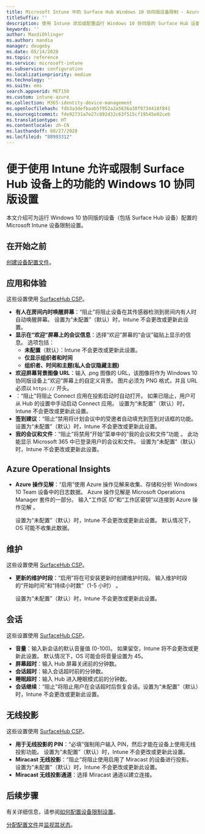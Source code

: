 ```yaml
---
title: Microsoft Intune 中的 Surface Hub Windows 10 协同版设备限制 - Azure | Microsoft Docs
titleSuffix: ''
description: 使用 Intune 添加或配置运行 Windows 10 协同版的 Surface Hub 设备设置。
keywords: ''
author: MandiOhlinger
ms.author: mandia
manager: dougeby
ms.date: 05/14/2020
ms.topic: reference
ms.service: microsoft-intune
ms.subservice: configuration
ms.localizationpriority: medium
ms.technology: ''
ms.suite: ems
search.appverid: MET150
ms.custom: intune-azure
ms.collection: M365-identity-device-management
ms.openlocfilehash: fdb3a3defbaab5f952a2a5636a30f9734418f841
ms.sourcegitcommit: fde92731a7e27c892d32c63f515cf19545e02ceb
ms.translationtype: HT
ms.contentlocale: zh-CN
ms.lasthandoff: 08/27/2020
ms.locfileid: "88993312"
---
```

# <a name="windows-10-team-settings-to-allow-or-restrict-features-on-surface-hub-devices-using-intune"></a>便于使用 Intune 允许或限制 Surface Hub 设备上的功能的 Windows 10 协同版设置

本文介绍可为运行 Windows 10 协同版的设备（包括 Surface Hub 设备）配置的 Microsoft Intune 设备限制设置。

## <a name="before-you-begin"></a>在开始之前

[创建设备配置文件](device-restrictions-configure.md#create-the-profile)。

## <a name="apps-and-experience"></a>应用和体验

这些设置使用 [SurfaceHub CSP](/windows/client-management/mdm/surfacehub-csp)。

- **有人在房间内时唤醒屏幕**：“阻止”将阻止设备在其传感器检测到房间内有人时自动唤醒屏幕。 设置为“未配置”（默认）时，Intune 不会更改或更新此设置。
- **显示在“欢迎”屏幕上的会议信息**：选择“欢迎”屏幕的“会议”磁贴上显示的信息。 选项包括：
  - **未配置**（默认）：Intune 不会更改或更新此设置。
  - **仅显示组织者和时间**
  - **组织者、时间和主题(私人会议隐藏主题)**
- **欢迎屏幕背景图像 URL**：输入 .png 图像的 URL，该图像将作为 Windows 10 协同版设备上“欢迎”屏幕上的自定义背景。 图片必须为 PNG 格式，并且 URL 必须以 `https://` 开头。
- ：“阻止”将阻止 Connect 应用在投影启动时自动打开。 如果已阻止，用户可从 Hub 的设置中手动启动 Connect 应用。 设置为“未配置”（默认）时，Intune 不会更改或更新此设置。
- **签到建议**：“阻止”禁用将计划会议中的受邀者自动填充到签到对话框的功能。 设置为“未配置”（默认）时，Intune 不会更改或更新此设置。
- **我的会议和文件**：“阻止”将禁用“开始”菜单中的“我的会议和文件”功能 。 此功能显示 Microsoft 365 中已登录用户的会议和文件。 设置为“未配置”（默认）时，Intune 不会更改或更新此设置。

## <a name="azure-operational-insights"></a>Azure Operational Insights

- **Azure 操作见解**：“启用”使用 Azure 操作见解来收集、存储和分析 Windows 10 Team 设备中的日志数据。 Azure 操作见解是 Microsoft Operations Manager 套件的一部分。 输入“工作区 ID”和“工作区密钥”以连接到 Azure 操作见解 。

  设置为“未配置”（默认）时，Intune 不会更改或更新此设置。 默认情况下，OS 可能不收集此数据。

## <a name="maintenance"></a>维护

这些设置使用 [SurfaceHub CSP](/windows/client-management/mdm/surfacehub-csp)。

- **更新的维护时段**：“启用”将在可安装更新时创建维护时段。 输入维护时段的“开始时间”和“持续小时数”（1-5 小时） 。

  设置为“未配置”（默认）时，Intune 不会更改或更新此设置。

## <a name="session"></a>会话

这些设置使用 [SurfaceHub CSP](/windows/client-management/mdm/surfacehub-csp)。

- **音量**：输入新会话的默认音量值 (0-100)。 如果留空，Intune 将不会更改或更新此设置。 默认情况下，OS 可能会将音量设置为 45。
- **屏幕超时**：输入 Hub 屏幕关闭前的分钟数。
- **会话超时**：输入会话超时前的分钟数。
- **睡眠超时**：输入 Hub 进入睡眠模式前的分钟数。
- **会话继续**：“阻止”将阻止用户在会话超时后恢复会话。设置为“未配置”（默认）时，Intune 不会更改或更新此设置。

## <a name="wireless-projection"></a>无线投影

这些设置使用 [SurfaceHub CSP](/windows/client-management/mdm/surfacehub-csp)。

- **用于无线投影的 PIN**：“必填”强制用户输入 PIN，然后才能在设备上使用无线投影功能。 设置为“未配置”（默认）时，Intune 不会更改或更新此设置。
- **Miracast 无线投影**：“阻止”将阻止使用启用了 Miracast 的设备进行投影。 设置为“未配置”（默认）时，Intune 不会更改或更新此设置。
- **Miracast 无线投影通道**：选择 Miracast 通道以建立连接。

## <a name="next-steps"></a>后续步骤

有关详细信息，请参阅[如何配置设备限制设置](device-restrictions-configure.md)。

[分配配置文件](device-profile-assign.md)并[监视其状态](device-profile-monitor.md)。